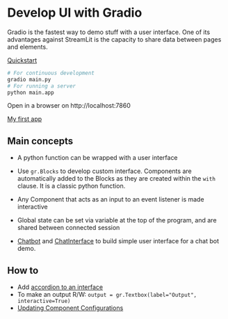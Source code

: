 # Develop UI with Gradio

Gradio is the fastest way to demo stuff with a user interface. One of its advantages against StreamLit is the capacity to share data between pages and elements.

[Quickstart](https://www.gradio.app/guides/quickstart)

```sh
# For continuous development
gradio main.py
# For running a server
python main.app
```

Open in a browser on http://localhost:7860

[My first app](https://github.com/jbcodeforce/ML-studies/tree/master/techno/gradio/1_basic.py)

## Main concepts

* A python function can be wrapped with a user interface
* Use `gr.Blocks` to develop custom interface. Components are automatically added to the Blocks as they are created within the `with` clause. It is a classic python function. 
* Any Component that acts as an input to an event listener is made interactive
* Global state can be set via variable at the top of the program, and are shared between connected session

* [Chatbot](https://www.gradio.app/docs/gradio/chatbot) and [ChatInterface](https://www.gradio.app/guides/creating-a-chatbot-fast) to build simple user interface for a chat bot demo.

## How to

* Add [accordion to an interface](https://www.gradio.app/guides/the-interface-class#additional-inputs-within-an-accordion)
* To make an output R/W:  `output = gr.Textbox(label="Output", interactive=True)`
* [Updating Component Configurations](https://www.gradio.app/guides/blocks-and-event-listeners#updating-component-configurations)
